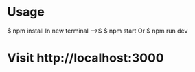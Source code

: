 # Usage
$ npm install
In new terminal -->$
$ npm start
 Or
$ npm run dev

# Visit http://localhost:3000
